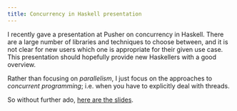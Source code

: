 ```yaml
---
title: Concurrency in Haskell presentation
---
```


I recently gave a presentation at Pusher on concurrency in Haskell. There
are a large number of libraries and techniques to choose between, and it is not
clear for new users which one is appropriate for their given use case. This
presentation should hopefully provide new Haskellers with a good overview.

Rather than focusing on *parallelism*, I just focus on the approaches to
*concurrent programming*; i.e. when you have to explicitly deal with threads.

So without further ado, [here are the slides](https://docs.google.com/presentation/d/1hQ1H30bxDKAxFRhYprrOJb5Yj1A40IPewmqKflxrdts/edit?usp=sharing).
